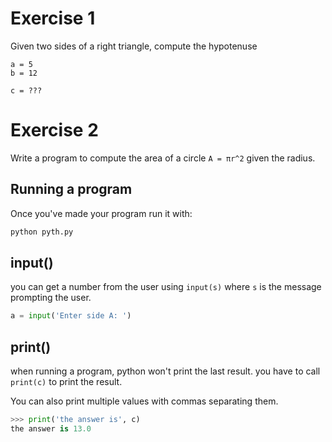 # Exercise 1

Given two sides of a right triangle, compute the hypotenuse

```
a = 5
b = 12

c = ???
```

# Exercise 2

Write a program to compute the area of a circle `A = πr^2` given the radius.


## Running a program
Once you've made your program run it with:

```bash
python pyth.py
```


## input()
you can get a number from the user using `input(s)` where `s` is the message prompting the user.

```python
a = input('Enter side A: ')
```

## print()
when running a program, python won't print the last result. you have to call `print(c)` to print the result.

You can also print multiple values with commas separating them.

```python
>>> print('the answer is', c)
the answer is 13.0
```
